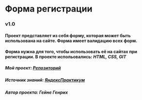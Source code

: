 # Форма регистрации
### v1.0
#### Проект представляет из себя форму, которая может быть использована на сайте. Форма имеет валидацию всех форм.
#### Форма нужна для того, чтобы использовать её на сайтах при регистрации. В проекте испольовались: *HTML, CSS, GIT*
##### Мой проект: [Репозиторий](https://github.com/genrikhgeyne/genrikhgeyne.github.io)
##### Источник знаний: [ЯндексПрактикум](https://praktikum.yandex.ru/)
##### Автор проекта: Гейне Генрих
